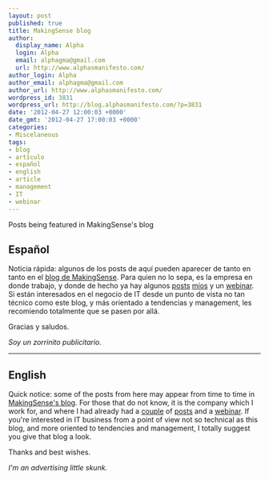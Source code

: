 ```yaml
---
layout: post
published: true
title: MakingSense blog
author:
  display_name: Alpha
  login: Alpha
  email: alphagma@gmail.com
  url: http://www.alphasmanifesto.com/
author_login: Alpha
author_email: alphagma@gmail.com
author_url: http://www.alphasmanifesto.com/
wordpress_id: 3831
wordpress_url: http://blog.alphasmanifesto.com/?p=3831
date: '2012-04-27 12:00:03 +0000'
date_gmt: '2012-04-27 17:00:03 +0000'
categories:
- Miscelaneous
tags:
- blog
- artículo
- español
- english
- article
- management
- IT
- webinar
---
```

Posts being featured in MakingSense's blog

## Español

Noticia rápida: algunos de los posts de aquí pueden aparecer de tanto en tanto en el [blog de MakingSense](http://blog.makingsense.com/). Para quien no lo sepa, es la empresa en donde trabajo, y donde de hecho ya hay algunos [posts](http://blog.makingsense.com/2010/07/doppler-reports/) [míos](http://blog.makingsense.com/2010/09/gmail-priority-inbox/) y un [webinar](http://blog.makingsense.com/2011/08/auto-scaling-in-windows-azure/). Si están interesados en el negocio de IT desde un punto de vista no tan técnico como este blog, y más orientado a tendencias y management, les recomiendo totalmente que se pasen por allá.

Gracias y saludos.

_Soy un zorrinito publicitario._
<hr style="width: 100%;" width="100%" />

## English

Quick notice: some of the posts from here may appear from time to time in [MakingSense's blog](http://blog.makingsense.com/). For those that do not know, it is the company which I work for, and where I had already had a [couple](http://blog.makingsense.com/2010/07/doppler-reports/) of [posts](http://blog.makingsense.com/2010/09/gmail-priority-inbox/) and a [webinar](http://blog.makingsense.com/2011/08/auto-scaling-in-windows-azure/). If you're interested in IT business from a point of view not so technical as this blog, and more oriented to tendencies and management, I totally suggest you give that blog a look.

Thanks and best wishes.

_I'm an advertising little skunk._
